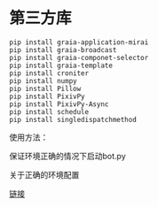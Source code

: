 # 第三方库

```
pip install graia-application-mirai
pip install graia-broadcast
pip install graia-componet-selector
pip install graia-template
pip install croniter
pip install numpy
pip install Pillow
pip install PixivPy
pip install PixivPy-Async
pip install schedule
pip install singledispatchmethod
```

使用方法：

保证环境正确的情况下启动bot.py

关于正确的环境配置

[链接](https://yooziki.site/2020/08/29/mirai-Graia%E7%BC%96%E5%86%99%E8%81%8A%E5%A4%A9%E6%9C%BA%E5%99%A8%E4%BA%BA/#more)